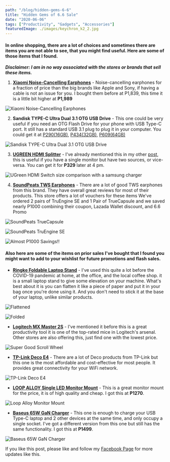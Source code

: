 ```yaml
---
path: "/blog/hidden-gems-6-6"
title: "Hidden Gems of 6.6 Sale"
date: "2020-06-06"
tags: ["Productivity", "Gadgets", "Accessories"]
featuredImage: ./images/keychron_k2_2.jpg
---
```


#### In online shopping, there are a lot of choices and sometimes there are items you are not able to see, that you might find useful. Here are some of those items that I found.

**_Disclaimer: I am in no way associated with the stores or brands that sell these items._**

1. [**Xiaomi Noise-Cancelling Earphones**](https://www.lazada.com.ph/lucky-hr-xiaomi-mi-noise-cancelling-in-ear-earphone-with-built-in-microphone-35-mm-earphones-headset-modeljzej02jy-i317298052-s653292829.html) - Noise-cancelling earphones for a fraction of price than the big brands like Apple and Sony, if having a cable is not an issue for you. I bought them before at P1,839, this time it is a little bit higher at **P1,989**

![Xiaomi Noise-Cancelling Earphones](./images/mi-in-ear.png)

2. **Sandisk TYPE-C Ultra Dual 3.1 OTG USB Drive** - This one could be very useful if you need an OTG Flash Drive for your phone with USB Type-C port. It still has a standard USB 3.1 plug to plug it in your computer. You could get it at [P290(16GB)](https://www.lazada.com.ph/products/sandisk-sdddc2-16gb-type-c-ultra-dual-31-otg-usb-drive-i8855191-s11264129.html?spm=a2o4l.store_campaign.promotionWhatYouSee_933552589.1), [P434(32GB)](https://www.lazada.com.ph/products/sandisk-sdddc2-32gb-type-c-ultra-dual-31-otg-usb-drive-i100165592-s100196400.html?mp=3&spm=a2o4l.store_campaign.promotionCountdownProduct_933552591.0), [P609(64GB)](https://www.lazada.com.ph/products/sandisk-sdddc2-64gb-type-c-ultra-dual-31-otg-usb-drive-i207541713-s262852335.html?spm=a2o4l.store_campaign.promotionWhatYouSee_933552589.0)

![Sandisk TYPE-C Ultra Dual 3.1 OTG USB Drive](./images/sandisk.png)

3. [**UGREEN HDMI Splitter**](https://www.lazada.com.ph/ugreen-hdmi-splitter-switch-bi-direction-4k-hdmi-switcher-1x22x1-adapter-2-in-1-out-converter-for-ps43-tv-box-intl-i290516992-s471398312.html?spm=a2o4l.evaluation_my_review.0.0.76d53e17jJKgkN) - I've already mentioned this in my other [post](/blog/improving-work-from-home-setup), this is useful if you have a single monitor but have two sources, or vice-versa. You can get it for **P329** later at 4 pm.

![UGreen HDMI Switch size comparison with a samsung charger](./images/hdmi_switch.jpg)

4. [**SoundPeats TWS Earphones**](https://www.lazada.com.ph/shop/soundpeats-audio-store?spm=a2o4l.order_details.0.0.4f413e17BCCKjg) - There are a lot of good TWS earphones from this brand. They have overall great reviews for most of their products. This store offers a lot of vouchers for these items We've ordered 2 pairs of TruEngine SE and 1 Pair of TrueCapsule and we saved nearly P1000 combining their coupon, Lazada Wallet discount, and 6.6 Promo

![SoundPeats TrueCapsule](./images/truecapsule.jpg)

![SoundPeats TruEngine SE](./images/truengine.jpg)

![Almost P1000 Savings!!](./images/savings-66.png)

#### Also here are some of the items on prior sales I've bought that I found you might want to add to your wishlist for future promotions and flash sales.

-   [**Ringke Foldable Laptop Stand**](https://www.lazada.com.ph/products/ringke-folding-stand-portable-and-foldable-laptop-stand-for-desktop-macbook-notebook-computer-ipad-tablet-i282802120-s439298225.html) - I've used this quite a lot before the COVID-19 pandemic at home, at the office, and the local coffee shop. it is a small laptop stand to give some elevation on your machine. What's best about it is you can flatten it like a piece of paper and put it in your bag once you're done using it. And you don't need to stick it at the base of your laptop, unlike similar products.

![Flattened](./images/Ringke2.jpg)

![Folded](./images/Ringke3.jpg)

-   [**Logitech MX Master 2S**](https://shopee.ph/product/25952313/1086706120) - I've mentioned it before this is a great productivity tool it is one of the top-rated mice in Logitech's arsenal. Other stores are also offering this, just find one with the lowest price.

![Super Good Scroll Wheel](./images/mx.jpg)

-   [**TP-Link Deco E4**](https://www.lazada.com.ph/products/tp-link-deco-e4-ac1200-whole-home-mesh-wi-fi-system-3-pack-seamless-roaming-mesh-wifi-80211-kvr-supported-mesh-router-tp-link-tplink-i364130340-s824146562.html?mp=1) - There are a lot of Deco products from TP-Link but this one is the most affordable and cost-effective for most people. It provides great connectivity for your WiFi network.

![TP-Link Deco E4](./images/DecoE4.jpg)

-   [**LOOP ALLOY Single LED Monitor Mount**](https://www.lazada.com.ph/products/loop-alloy-single-led-monitor-mount-bracket-grommet-gas-lift-14-32-7kg-capacity-i120630941-s125367122.html?mp=1&spm=spm%3Da2o4l.order_details.item_title.1) - This is a great monitor mount for the price, it is of high quality and cheap. I got this at **P1270**.

![Loop Alloy Monitor Mount](./images/monitorstand.jpg)

-   [**Baseus 65W GaN Charger**](https://www.lazada.com.ph/products/baseus-wall-charger-gan-quick-travel-charger-65w-i535444519-s1439578573.html?spm=a2o4l.searchlist.list.9.e3fb15b8Cobjb2&search=1) - This one is enough to charge your USB Type-C laptop and 2 other devices at the same time, and only occupy a single socket. I've got a different version from this one but still has the same functionality. I got this at **P1499**.

![Baseus 65W GaN Charger](./images/baseus-gan.jpg)

If you like this post, please like and follow my [Facebook Page](https://www.facebook.com/PeriabyteTech) for more updates like this.
